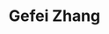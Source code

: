 ---
# Display name
title: Gefei Zhang

# Full Name (for SEO)
first_name: Gefei
last_name: Zhang

# Is this the primary user of the site?
superuser: false

# Role/position
role: PhD Student (2024 Summer)

# Organizations/Affiliations
organizations:
  - name: Zhejiang University of Technology
    url: ''

external_link: https://gopher943.github.io/

# Highlight the author in author lists? (true/false)
highlight_name: true

# Organizational groups that you belong to (for People widget)
#   Set this to `[]` or comment out if you are not using People widget.
user_groups:
  - Graduate Students

start_date: 202405
---